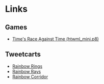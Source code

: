 # Links

## Games
* [Time's Race Against Time (htwml_mini.p8)](https://alexh.itch.io/times-race-against-time)

## Tweetcarts
* [Rainbow Rings](https://twitter.com/LydianChord/status/1003436491660496896)
* [Rainbow Rays](https://twitter.com/LydianChord/status/1003809667347308545)
* [Rainbow Corridor](https://twitter.com/LydianChord/status/1004903778083115011)
